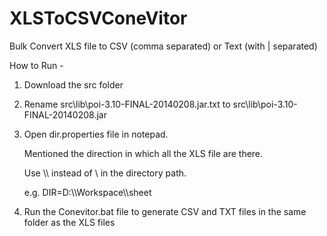 XLSToCSVConeVitor
=================

Bulk Convert XLS file to CSV (comma separated) or Text (with | separated)


How to Run - 

1. Download the src folder

2. Rename src\lib\poi-3.10-FINAL-20140208.jar.txt to src\lib\poi-3.10-FINAL-20140208.jar

3. Open dir.properties file in notepad.

   Mentioned the direction in which all  the XLS file are there. 
   
   Use \\\\ instead of \ in the directory path. 
   
   e.g. DIR=D:\\\\Workspace\\\\sheet

4. Run the Conevitor.bat file to generate CSV and TXT files in the same folder as the XLS files
